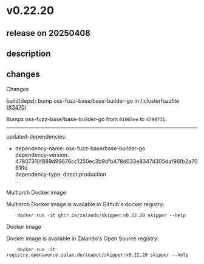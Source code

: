 # v0.22.20

## release on 20250408

## description

## changes

Changes

build(deps): bump oss-fuzz-base/base-builder-go in /.clusterfuzzlite (<a class="issue-link js-issue-link" data-error-text="Failed to load title" data-id="2975376573" data-permission-text="Title is private" data-url="https://github.com/zalando/skipper/issues/3470" data-hovercard-type="pull_request" data-hovercard-url="/zalando/skipper/pull/3470/hovercard" href="https://github.com/zalando/skipper/pull/3470">#3470</a>)

Bumps oss-fuzz-base/base-builder-go from <code>01065ee</code> to <code>4780731</code>.

*** ** * ** ***

updated-dependencies:

* dependency-name: oss-fuzz-base/base-builder-go  
  dependency-version: 47807310f889d99676cc1250ec3b9dfb478d033e8347d305daf96fb2a7061ffd  
  dependency-type: direct:production  
  ...

Multiarch Docker image

Multiarch Docker image is available in Github's docker registry:

        docker run -it ghcr.io/zalando/skipper:v0.22.20 skipper --help

Docker image

Docker image is available in Zalando's Open Source registry:

        docker run -it registry.opensource.zalan.do/teapot/skipper:v0.22.20 skipper --help

